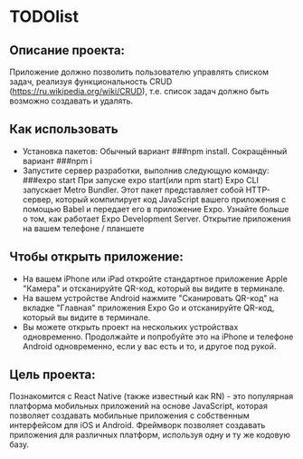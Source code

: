 # TODOlist

## Описание проекта:
Приложение должно позволить пользователю управлять списком задач, реализуя функциональность CRUD (https://ru.wikipedia.org/wiki/CRUD), т.е. список задач должно быть возможно создавать и удалять. 

## Как использовать
- Установка пакетов: 
  Обычный вариант ###npm install. 
  Сокращённый вариант 
###npm i
- Запустите сервер разработки, выполнив следующую команду: 
###expo start
  При запуске expo start(или npm start) Expo CLI запускает Metro Bundler. Этот пакет представляет собой HTTP-сервер, который компилирует код JavaScript вашего приложения с помощью Babel и передает его в приложение Expo. Узнайте больше о том, как работает Expo Development Server.
  Открытие приложения на вашем телефоне / планшете
## Чтобы открыть приложение:
- На вашем iPhone или iPad откройте стандартное приложение Apple "Камера" и отсканируйте QR-код, который вы видите в терминале.
- На вашем устройстве Android нажмите "Сканировать QR-код" на вкладке "Главная" приложения Expo Go и отсканируйте QR-код, который вы видите в терминале.
- Вы можете открыть проект на нескольких устройствах одновременно. Продолжайте и попробуйте это на iPhone и телефоне Android одновременно, если у вас есть и то, и другое под рукой.

## Цель проекта: 
  Познакомится с React Native (также известный как RN) - это популярная платформа мобильных приложений на основе JavaScript, которая позволяет создавать мобильные приложения с собственным интерфейсом для iOS и Android. Фреймворк позволяет создавать приложения для различных платформ, используя одну и ту же кодовую базу.
